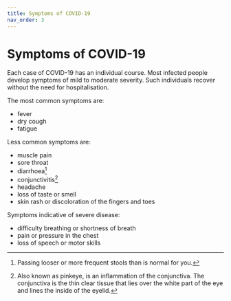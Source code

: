 ```yaml
---
title: Symptoms of COVID-19
nav_order: 3
---
```


Symptoms of COVID-19
===================

Each case of COVID-19 has an individual course. Most infected people develop symptoms of mild to moderate severity. Such individuals recover without the need for hospitalisation.

The most common symptoms are:

* fever
* dry cough
* fatigue

Less common symptoms are:

* muscle pain
* sore throat
* diarrhoea[^1]
* conjunctivitis[^2]
* headache
* loss of taste or smell
* skin rash or discoloration of the fingers and toes

Symptoms indicative of severe disease:

* difficulty breathing or shortness of breath
* pain or pressure in the chest
* loss of speech or motor skills

[^1]: Passing looser or more frequent stools than is normal for you.

[^2]: Also known as pinkeye, is an inflammation of the conjunctiva. The conjunctiva is the thin clear tissue that lies over the white part of the eye and lines the inside of the eyelid.

